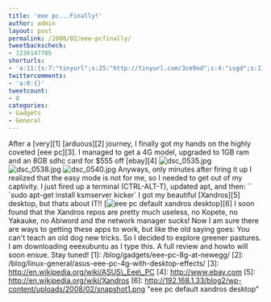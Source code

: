 ```yaml
---
title: 'eee pc...Finally!'
author: admin
layout: post
permalink: /2008/02/eee-pcfinally/
tweetbackscheck:
- 1236147705
shorturls:
- 'a:11:{s:7:"tinyurl";s:25:"http://tinyurl.com/3ce9od";s:4:"isgd";s:17:"http://is.gd/fjqh";s:5:"bitly";s:18:"http://bit.ly/cmvb";s:5:"snipr";s:22:"http://snipr.com/9sj6x";s:5:"snurl";s:22:"http://snurl.com/9sj6x";s:7:"snipurl";s:24:"http://snipurl.com/9sj6x";s:4:"trim";s:17:"http://tr.im/4aci";s:5:"adjix";s:207:"(10 Jan 2008 temporary restriction: API requires valid partnerID or partnerEmail key in request. Contact us if this affects you.) Invalid Adjix request. API documentation @ http://web.adjix.com/AdjixAPI.html";s:4:"advu";s:203:"(10 Jan 2008 temporary restriction: API requires valid partnerID or partnerEmail key in request. Contact us if this affects you.) Invalid Adjix request. API documentation @ http://web.ad.vu/AdjixAPI.html";s:4:"zima";s:19:"http://zi.ma/83f800";s:9:"permalink";s:45:"http://hehe2.net/linux-general/eee-pcfinally/";}'
twittercomments:
- 'a:0:{}'
tweetcount:
- 0
categories:
- Gadgets
- General
---
```

After a \[very\]\[1\] \[arduous\]\[2\] journey, I finally got my hands on the highly coveted \[eee pc\]\[3\]. I managed to get a 4G model, upgraded to 1GB ram and an 8GB sdhc card for $555 off \[ebay\]\[4\]
![dsc_0535.jpg](/blog/wp-content/uploads/dsc_0535.jpg)
![dsc_0538.jpg](/blog/wp-content/uploads/dsc_0538.jpg)
![dsc_0540.jpg](/blog/wp-content/uploads/dsc_0540.jpg)
Anyways, only minutes after firing it up I realized that the easy mode is not for me, so I needed to get out of my captivity. I just fired up a terminal (CTRL-ALT-T), updated apt, and then: 
\`\`
\`sudo apt-get install ksmserver kicker\`
I got my beautiful \[Xandros\]\[5\] desktop, but thats about IT!!
\[![eee pc default xandros desktop](http://192.168.1.33/blog2/wp-content/uploads/2008/02/snapshot1.png)\]\[6\]
I soon found that the Xandros repos are pretty much useless, no Kopete, no Yakauke, no Abiword and the network manager sucks! Now I am sure there are ways to getting these apps to work, but like the old saying goes: You can't teach an old dog new tricks. So I decided to explore greener pastures. I am downloading eeexubuntu as I type this. A full review and howto will soon ensue. Stay tuned!
\[1\]: /blog/gadgets/eee-pc-8g-at-newegg/
\[2\]: /blog/linux-general/asus-eee-pc-4g-with-desktop-effects/
\[3\]: http://en.wikipedia.org/wiki/ASUS\_Eee\_PC
\[4\]: http://www.ebay.com
\[5\]: http://en.wikipedia.org/wiki/Xandros
\[6\]: http://192.168.1.33/blog2/wp-content/uploads/2008/02/snapshot1.png "eee pc default xandros desktop"